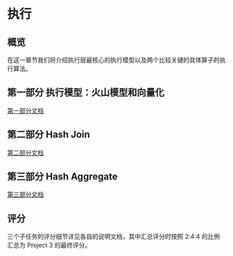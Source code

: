 # 执行

## 概览

在这一章节我们将介绍执行层最核心的执行模型以及两个比较关键的具体算子的执行算法。

## 第一部分 执行模型：火山模型和向量化

[第一部分文档](./proj5-part1-README-zh_CN.md)

## 第二部分 Hash Join

[第二部分文档](./proj5-part2-README-zh_CN.md)

## 第三部分 Hash Aggregate

[第三部分文档](./proj5-part3-README-zh_CN.md)

## 评分

三个子任务的评分细节详见各自的说明文档，其中汇总评分时按照 2:4:4 的比例汇总为 Project 3 的最终评分。
